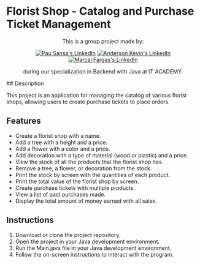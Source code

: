 # Florist Shop - Catalog and Purchase Ticket Management

<div style="text-align: center">
This is a group project made by:

[![Pau Sansa's LinkedIn](https://img.shields.io/badge/linkedin-Pau%20Sansa-blue)](https://www.linkedin.com/in/pausansa/)
[![Anderson Kevin's LinkedIn](https://img.shields.io/badge/linkedin-Anderson%20Kevin-blue)](#)
[![Marçal Fargas's LinkedIn](https://img.shields.io/badge/LinkedIn-Mar%C3%A7al%20Fargas-blue)](#)


during our specialization in Backend with Java at IT ACADEMY.
</div>
## Description

This project is an application for managing the catalog of various florist shops, allowing users to create purchase tickets to place orders.

## Features

- Create a florist shop with a name.
- Add a tree with a height and a price.
- Add a flower with a color and a price.
- Add decoration with a type of material (wood or plastic) and a price.
- View the stock of all the products that the florist shop has.
- Remove a tree, a flower, or decoration from the stock.
- Print the stock by screen with the quantities of each product.
- Print the total value of the florist shop by screen.
- Create purchase tickets with multiple products.
- View a list of past purchases made.
- Display the total amount of money earned with all sales.

## Instructions

1. Download or clone the project repository.
2. Open the project in your Java development environment.
3. Run the Main.java file in your Java development environment.
4. Follow the on-screen instructions to interact with the program.
